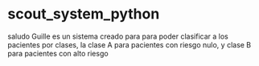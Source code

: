 # scout_system_python
saludo Guille es un sistema creado para para poder clasificar a los pacientes por clases, la clase A para pacientes con riesgo nulo, y clase B para pacientes con alto riesgo 
